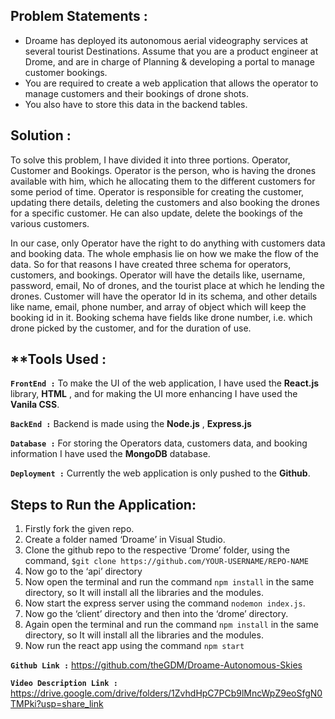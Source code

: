## **Problem Statements :**

- Droame has deployed its autonomous aerial videography services at several tourist
    Destinations. Assume that you are a product engineer at Drome, and are in charge of
    Planning & developing a portal to manage customer bookings.
- You are required to create a web application that allows the operator to manage
    customers and their bookings of drone shots.
- You also have to store this data in the backend tables.

## **Solution :**

To solve this problem, I have divided it into three portions. Operator, Customer and
Bookings. Operator is the person, who is having the drones available with him, which he
allocating them to the different customers for some period of time. Operator is responsible
for creating the customer, updating there details, deleting the customers and also booking
the drones for a specific customer. He can also update, delete the bookings of the various
customers.

In our case, only Operator have the right to do anything with customers data and booking
data. The whole emphasis lie on how we make the flow of the data. So for that reasons I
have created three schema for operators, customers, and bookings. Operator will have the
details like, username, password, email, No of drones, and the tourist place at which he
lending the drones. Customer will have the operator Id in its schema, and other details like
name, email, phone number, and array of object which will keep the booking id in it.
Booking schema have fields like drone number, i.e. which drone picked by the customer,
and for the duration of use.

## **Tools Used :
**`FrontEnd :`** To make the UI of the web application, I have used the **React.js** library, **HTML** ,
and for making the UI more enhancing I have used the **Vanila CSS**.

**`BackEnd :`** Backend is made using the **Node.js** , **Express.js**

**`Database :`** For storing the Operators data, customers data, and booking information I have
used the **MongoDB** database.


**`Deployment :`** Currently the web application is only pushed to the **Github**.

## **Steps to Run the Application:**

1. Firstly fork the given repo.
2. Create a folder named ‘Droame’ in Visual Studio.
3. Clone the github repo to the respective ‘Drome’ folder, using the command,
    `$git clone https://github.com/YOUR-USERNAME/REPO-NAME`
4. Now go to the ‘api’ directory
5. Now open the terminal and run the command `npm install` in the same directory, so
    It will install all the libraries and the modules.
6. Now start the express server using the command `nodemon index.js`.
7. Now go the ‘client’ directory and then into the ‘drome’ directory.
8. Again open the terminal and run the command `npm install` in the same directory, so
    It will install all the libraries and the modules.
9. Now run the react app using the command `npm start`

**`Github Link :`** https://github.com/theGDM/Droame-Autonomous-Skies

**`Video Description Link :`**
https://drive.google.com/drive/folders/1ZvhdHpC7PCb9lMncWpZ9eoSfgN0TMPki?usp=share_link


